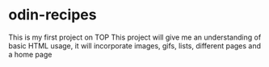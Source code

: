# odin-recipes
This is my first project on TOP
This project will give me an understanding of basic HTML usage, it will incorporate images, gifs, lists, different pages and a home page 